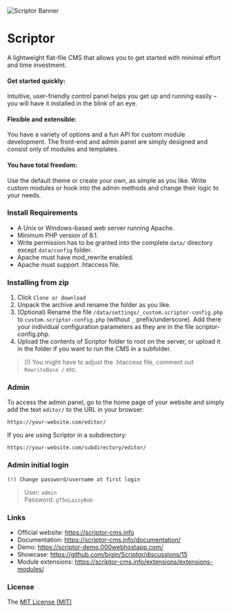 ![Scriptor Banner](https://scriptor-cms.info/data/uploads/scriptor-banner-21.png)

# Scriptor   
A lightweight flat-file CMS that allows you to get started with minimal effort and time investment.

#### Get started quickly:
Intuitive, user-friendly control panel helps you get up and running easily – you will have it installed in the blink of an eye.

#### Flexible and extensible:
You have a variety of options and a fun API for custom module development. The front-end and admin panel are simply designed and consist only of modules and templates.

#### You have total freedom:
Use the default theme or create your own, as simple as you like. Write custom modules or hook into the admin methods and change their logic to your needs.


### Install Requirements
- A Unix or Windows-based web server running Apache.   
- Minimum PHP version of 8.1.   
- Write permission has to be granted into the complete `data/` directory except `data/config` folder.   
- Apache must have mod_rewrite enabled.   
- Apache must support .htaccess file.   
    
### Installing from zip
1. Click `Clone or download`
2. Unpack the archive and rename the folder as you like.
3. (Optional) Rename the file `/data/settings/_custom.scriptor-config.php` to `custom.scriptor-config.php` (without `_` prefix/underscore). Add there your individual configuration parameters as they are in the file scriptor-config.php. 
4. Upload the contents of Scriptor folder to root on the server, or upload it in the folder if you want to run the CMS in a subfolder.
   
> (!) You might have to adjust the .htaccess file, comment out `RewriteBase /` etc.    

### Admin
To access the admin panel, go to the home page of your website and simply add the text `editor/` to the URL in your browser: 
```
https://your-website.com/editor/
```

If you are using Scriptor in a subdirectory: 
```
https://your-website.com/subdirectory/editor/
```

### Admin initial login  
`(!) Change password/username at first login`  
> User: `admin`   
> Password: `gT5nLazzyBob`

### Links   
- Official website: https://scriptor-cms.info   
- Documentation: https://scriptor-cms.info/documentation/    
- Demo: https://scriptor-demo.000webhostapp.com/      
- Showcase: https://github.com/bigin/Scriptor/discussions/15      
- Module extensions: https://scriptor-cms.info/extensions/extensions-modules/     

### License
The [MIT License (MIT)](https://github.com/bigin/Scriptor/blob/master/LICENSE)
